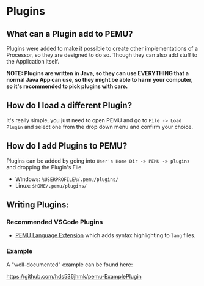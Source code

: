 # Plugins

## What can a Plugin add to PEMU?

Plugins were added to make it possible to create other implementations of a Processor, so they are designed to do so.
Though they can also add stuff to the Application itself.

**NOTE: Plugins are written in Java, so they can use EVERYTHING that a normal Java App can use, so they might be able
to harm your computer, so it's recommended to pick plugins with care.**

## How do I load a different Plugin?

It's really simple, you just need to open PEMU and go to `File -> Load Plugin` and select one from the drop down menu
and confirm your choice.

## How do I add Plugins to PEMU?

Plugins can be added by going into `User's Home Dir -> PEMU -> plugins` and dropping the Plugin's File.

 - Windows: `%USERPROFILE%/.pemu/plugins/`
 - Linux: `$HOME/.pemu/plugins/`

## Writing Plugins:

### Recommended VSCode Plugins

 - [PEMU Language Extension](https://marketplace.visualstudio.com/items?itemName=hds.pemu-language-extension)
   which adds syntax highlighting to `lang` files.

### Example

A "well-documented" example can be found here:

https://github.com/hds536jhmk/pemu-ExamplePlugin
